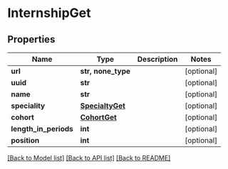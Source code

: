 # InternshipGet


## Properties
Name | Type | Description | Notes
------------ | ------------- | ------------- | -------------
**url** | **str, none_type** |  | [optional] 
**uuid** | **str** |  | [optional] 
**name** | **str** |  | [optional] 
**speciality** | [**SpecialtyGet**](SpecialtyGet.md) |  | [optional] 
**cohort** | [**CohortGet**](CohortGet.md) |  | [optional] 
**length_in_periods** | **int** |  | [optional] 
**position** | **int** |  | [optional] 

[[Back to Model list]](../README.md#documentation-for-models) [[Back to API list]](../README.md#documentation-for-api-endpoints) [[Back to README]](../README.md)


